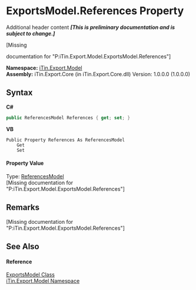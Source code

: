 # ExportsModel.References Property 
Additional header content _**\[This is preliminary documentation and is subject to change.\]**_

\[Missing <summary> documentation for "P:iTin.Export.Model.ExportsModel.References"\]

**Namespace:**&nbsp;<a href="ef57ffcc-e95e-b212-5a46-9aa6f5a3511f">iTin.Export.Model</a><br />**Assembly:**&nbsp;iTin.Export.Core (in iTin.Export.Core.dll) Version: 1.0.0.0 (1.0.0.0)

## Syntax

**C#**<br />
``` C#
public ReferencesModel References { get; set; }
```

**VB**<br />
``` VB
Public Property References As ReferencesModel
	Get
	Set
```


#### Property Value
Type: <a href="726e130a-98bf-d973-03e2-b7f696d07b50">ReferencesModel</a><br />\[Missing <value> documentation for "P:iTin.Export.Model.ExportsModel.References"\]

## Remarks
\[Missing <remarks> documentation for "P:iTin.Export.Model.ExportsModel.References"\]

## See Also


#### Reference
<a href="c5606475-afec-0e56-1277-644804e4b2ce">ExportsModel Class</a><br /><a href="ef57ffcc-e95e-b212-5a46-9aa6f5a3511f">iTin.Export.Model Namespace</a><br />